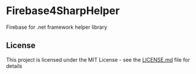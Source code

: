 
# Firebase4SharpHelper

Firebase for .net framework helper library

## License

This project is licensed under the MIT License - see the [LICENSE.md](LICENSE.md) file for details
